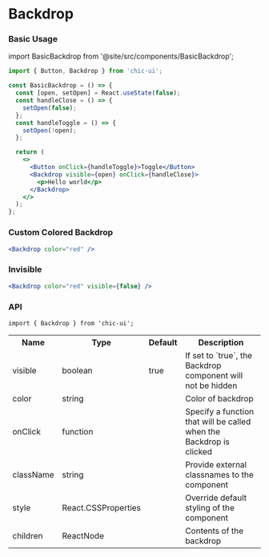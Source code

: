 # Backdrop

### Basic Usage

import BasicBackdrop from '@site/src/components/BasicBackdrop';

<BasicBackdrop />

```jsx
import { Button, Backdrop } from 'chic-ui';

const BasicBackdrop = () => {
  const [open, setOpen] = React.useState(false);
  const handleClose = () => {
    setOpen(false);
  };
  const handleToggle = () => {
    setOpen(!open);
  };

  return (
    <>
      <Button onClick={handleToggle}>Toggle</Button>
      <Backdrop visible={open} onClick={handleClose}>
        <p>Hello world</p>
      </Backdrop>
    </>
  );
};
```

### Custom Colored Backdrop

```jsx
<Backdrop color="red" />
```

### Invisible

```jsx
<Backdrop color="red" visible={false} />
```

### API

```
import { Backdrop } from 'chic-ui';
```

<table>
  <tr>
    <th>Name</th>
    <th>Type</th>
    <th>Default</th>
    <th>Description</th>
  </tr>
  <tr>
    <td>visible</td>
    <td>boolean</td>
    <td>true</td>
    <td>If set to `true`, the Backdrop component will not be hidden</td>
  </tr>
  <tr>
    <td>color</td>
    <td>string</td>
    <td></td>
    <td>Color of backdrop</td>
  </tr>
  <tr>
    <td>onClick</td>
    <td>function</td>
    <td></td>
    <td>Specify a function that will be called when the Backdrop is clicked</td>
  </tr>
  <tr>
    <td>className</td>
    <td>string</td>
    <td></td>
    <td>Provide external classnames to the component</td>
  </tr>
  <tr>
    <td>style</td>
    <td>React.CSSProperties</td>
    <td></td>
    <td>Override default styling of the component</td>
  </tr>
  <tr>
    <td>children</td>
    <td>ReactNode</td>
    <td></td>
    <td>Contents of the backdrop</td>
  </tr>
</table>
